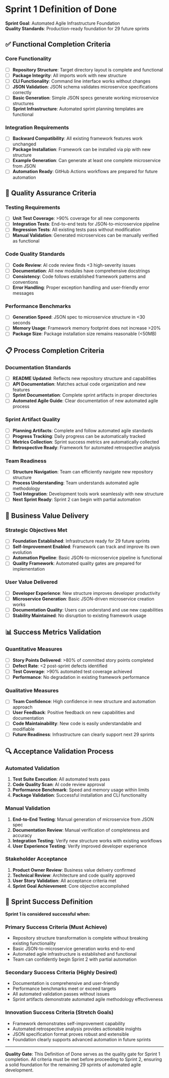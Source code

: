 # Sprint 1 Definition of Done

**Sprint Goal**: Automated Agile Infrastructure Foundation  
**Quality Standards**: Production-ready foundation for 29 future sprints

## ✅ Functional Completion Criteria

### **Core Functionality**
- [ ] **Repository Structure**: Target directory layout is complete and functional
- [ ] **Package Integrity**: All imports work with new structure
- [ ] **CLI Functionality**: Command line interface works without changes
- [ ] **JSON Validation**: JSON schema validates microservice specifications correctly
- [ ] **Basic Generation**: Simple JSON specs generate working microservice structures
- [ ] **Sprint Infrastructure**: Automated sprint planning templates are functional

### **Integration Requirements**
- [ ] **Backward Compatibility**: All existing framework features work unchanged
- [ ] **Package Installation**: Framework can be installed via pip with new structure
- [ ] **Example Generation**: Can generate at least one complete microservice from JSON
- [ ] **Automation Ready**: GitHub Actions workflows are prepared for future automation

## 🧪 Quality Assurance Criteria

### **Testing Requirements**
- [ ] **Unit Test Coverage**: >90% coverage for all new components
- [ ] **Integration Tests**: End-to-end tests for JSON-to-microservice pipeline
- [ ] **Regression Tests**: All existing tests pass without modification
- [ ] **Manual Validation**: Generated microservices can be manually verified as functional

### **Code Quality Standards**
- [ ] **Code Review**: AI code review finds <3 high-severity issues
- [ ] **Documentation**: All new modules have comprehensive docstrings
- [ ] **Consistency**: Code follows established framework patterns and conventions
- [ ] **Error Handling**: Proper exception handling and user-friendly error messages

### **Performance Benchmarks**
- [ ] **Generation Speed**: JSON spec to microservice structure in <30 seconds
- [ ] **Memory Usage**: Framework memory footprint does not increase >20%
- [ ] **Package Size**: Package installation size remains reasonable (<50MB)

## 📋 Process Completion Criteria

### **Documentation Standards**
- [ ] **README Updated**: Reflects new repository structure and capabilities
- [ ] **API Documentation**: Matches actual code organization and new features
- [ ] **Sprint Documentation**: Complete sprint artifacts in proper directories
- [ ] **Automated Agile Guide**: Clear documentation of new automated agile process

### **Sprint Artifact Quality**
- [ ] **Planning Artifacts**: Complete and follow automated agile standards
- [ ] **Progress Tracking**: Daily progress can be automatically tracked
- [ ] **Metrics Collection**: Sprint success metrics are automatically collected
- [ ] **Retrospective Ready**: Framework for automated retrospective analysis

### **Team Readiness**
- [ ] **Structure Navigation**: Team can efficiently navigate new repository structure
- [ ] **Process Understanding**: Team understands automated agile methodology
- [ ] **Tool Integration**: Development tools work seamlessly with new structure
- [ ] **Next Sprint Ready**: Sprint 2 can begin with partial automation

## 🚀 Business Value Delivery

### **Strategic Objectives Met**
- [ ] **Foundation Established**: Infrastructure ready for 29 future sprints
- [ ] **Self-Improvement Enabled**: Framework can track and improve its own evolution
- [ ] **Automation Pipeline**: Basic JSON-to-microservice pipeline is functional
- [ ] **Quality Framework**: Automated quality gates are prepared for implementation

### **User Value Delivered**
- [ ] **Developer Experience**: New structure improves developer productivity
- [ ] **Microservice Generation**: Basic JSON-driven microservice creation works
- [ ] **Documentation Quality**: Users can understand and use new capabilities
- [ ] **Stability Maintained**: No disruption to existing framework usage

## 📊 Success Metrics Validation

### **Quantitative Measures**
- [ ] **Story Points Delivered**: >80% of committed story points completed
- [ ] **Defect Rate**: <2 post-sprint defects identified
- [ ] **Test Coverage**: >90% automated test coverage achieved
- [ ] **Performance**: No degradation in existing framework performance

### **Qualitative Measures**
- [ ] **Team Confidence**: High confidence in new structure and automation approach
- [ ] **User Feedback**: Positive feedback on new capabilities and documentation
- [ ] **Code Maintainability**: New code is easily understandable and modifiable
- [ ] **Future Readiness**: Infrastructure can clearly support next 29 sprints

## 🔍 Acceptance Validation Process

### **Automated Validation**
1. **Test Suite Execution**: All automated tests pass
2. **Code Quality Scan**: AI code review approval
3. **Performance Benchmark**: Speed and memory usage within limits
4. **Package Validation**: Successful installation and CLI functionality

### **Manual Validation**
1. **End-to-End Testing**: Manual generation of microservice from JSON spec
2. **Documentation Review**: Manual verification of completeness and accuracy
3. **Integration Testing**: Verify new structure works with existing workflows
4. **User Experience Testing**: Verify improved developer experience

### **Stakeholder Acceptance**
1. **Product Owner Review**: Business value delivery confirmed
2. **Technical Review**: Architecture and code quality approved
3. **User Story Validation**: All acceptance criteria met
4. **Sprint Goal Achievement**: Core objective accomplished

## 🎯 Sprint Success Definition

**Sprint 1 is considered successful when:**

### **Primary Success Criteria** (Must Achieve)
- Repository structure transformation is complete without breaking existing functionality
- Basic JSON-to-microservice generation works end-to-end
- Automated agile infrastructure is established and functional
- Team can confidently begin Sprint 2 with partial automation

### **Secondary Success Criteria** (Highly Desired)
- Documentation is comprehensive and user-friendly
- Performance benchmarks meet or exceed targets
- All automated validation passes without issues
- Sprint artifacts demonstrate automated agile methodology effectiveness

### **Innovation Success Criteria** (Stretch Goals)
- Framework demonstrates self-improvement capability
- Automated retrospective analysis provides actionable insights
- JSON specification format proves robust and extensible
- Foundation clearly supports advanced automation in future sprints

---

**Quality Gate**: This Definition of Done serves as the quality gate for Sprint 1 completion. All criteria must be met before proceeding to Sprint 2, ensuring a solid foundation for the remaining 29 sprints of automated agile development.
